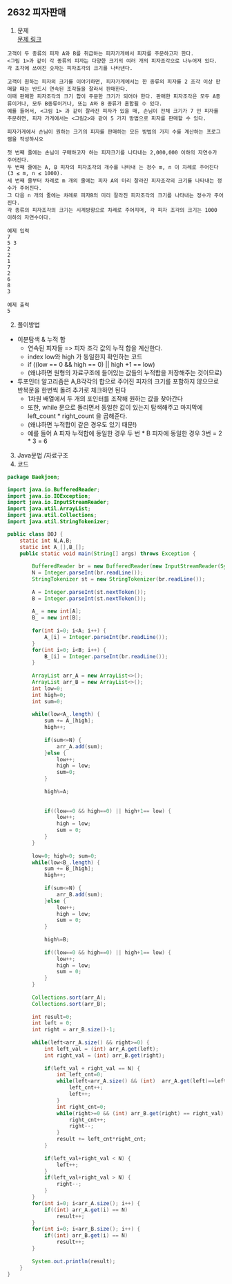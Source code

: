 ## 2632 피자판매 


1. 문제 <br>
[문제 링크](https://www.acmicpc.net/problem/2632)
```
고객이 두 종류의 피자 A와 B를 취급하는 피자가게에서 피자를 주문하고자 한다. 
<그림 1>과 같이 각 종류의 피자는 다양한 크기의 여러 개의 피자조각으로 나누어져 있다. 
각 조각에 쓰여진 숫자는 피자조각의 크기를 나타낸다.

고객이 원하는 피자의 크기를 이야기하면, 피자가게에서는 한 종류의 피자를 2 조각 이상 판매할 때는 반드시 연속된 조각들을 잘라서 판매한다. 
이때 판매한 피자조각의 크기 합이 주문한 크기가 되어야 한다. 판매한 피자조각은 모두 A종류이거나, 모두 B종류이거나, 또는 A와 B 종류가 혼합될 수 있다. 
예를 들어서, <그림 1> 과 같이 잘라진 피자가 있을 때, 손님이 전체 크기가 7 인 피자를 주문하면, 피자 가게에서는 <그림2>와 같이 5 가지 방법으로 피자를 판매할 수 있다.

피자가게에서 손님이 원하는 크기의 피자를 판매하는 모든 방법의 가지 수를 계산하는 프로그램을 작성하시오
```

```
첫 번째 줄에는 손님이 구매하고자 하는 피자크기를 나타내는 2,000,000 이하의 자연수가 주어진다. 
두 번째 줄에는 A, B 피자의 피자조각의 개수를 나타내 는 정수 m, n 이 차례로 주어진다 (3 ≤ m, n ≤ 1000). 
세 번째 줄부터 차례로 m 개의 줄에는 피자 A의 미리 잘라진 피자조각의 크기를 나타내는 정수가 주어진다. 
그 다음 n 개의 줄에는 차례로 피자B의 미리 잘라진 피자조각의 크기를 나타내는 정수가 주어진다. 
각 종류의 피자조각의 크기는 시계방향으로 차례로 주어지며, 각 피자 조각의 크기는 1000 이하의 자연수이다.
```
```
예제 입력
7
5 3
2
2
1
7
2
6
8
3

예제 출력 
5
```
2. 풀이방법
* 이분탐색 & 누적 합
	* 연속된 피자들 => 피자 조각 값의 누적 합을 계산한다. 
	* index low와 high 가 동일한지 확인하는 코드 
	* if ((low == 0 && high == 0) || high +1 == low)
	* (왜냐하면 원형의 자료구조에 들어있는 값들의 누적합을 저장해주는 것이므로)
* 투포인터 알고리즘은 A,B각각의 합으로 주어진 피자의 크기를 포함하지 않으므로 반복문을 한번씩 돌려 추가로 체크하면 된다
  * 1차원 배열에서 두 개의 포인터를 조작해 원하는 값을 찾아간다
  * 또한, while 문으로 돌리면서 동일한 값이 있는지 탐색해주고 마지막에 left_count * right_count 을 곱해준다. 
  * (왜냐하면 누적합이 같은 경우도 있기 때문!)
  * 예를 들어 A 피자 누적합에 동일한 경우 두 번 * B 피자에 동일한 경우 3번 = 2 * 3 = 6
  
3. Java문법 /자료구조
4. 코드
```java
package Baekjoon;

import java.io.BufferedReader;
import java.io.IOException;
import java.io.InputStreamReader;
import java.util.ArrayList;
import java.util.Collections;
import java.util.StringTokenizer;

public class BOJ {
	static int N,A,B;
	static int A_[],B_[];
	public static void main(String[] args) throws Exception {
		
		BufferedReader br = new BufferedReader(new InputStreamReader(System.in));
		N = Integer.parseInt(br.readLine());
		StringTokenizer st = new StringTokenizer(br.readLine());
		
		A = Integer.parseInt(st.nextToken());
		B = Integer.parseInt(st.nextToken());
		
		A_ = new int[A];
		B_ = new int[B];
		
		for(int i=0; i<A; i++) {
			A_[i] = Integer.parseInt(br.readLine());
		}
		for(int i=0; i<B; i++) {
			B_[i] = Integer.parseInt(br.readLine());
		}
		
		ArrayList arr_A = new ArrayList<>();
		ArrayList arr_B = new ArrayList<>();
		int low=0;
		int high=0;
		int sum=0;
		
		while(low<A_.length) {
			sum += A_[high];
			high++;
			
			if(sum<=N) {
				arr_A.add(sum);
			}else {
				low++;
				high = low;
				sum=0;
			}
			
			high%=A;
			
			
			if((low==0 && high==0) || high+1== low) {
				low++;
				high = low;
				sum = 0;
			}
		}
		
		low=0; high=0; sum=0;
		while(low<B_.length) {
			sum += B_[high];
			high++;
			
			if(sum<=N) {
				arr_B.add(sum);
			}else {
				low++;
				high = low;
				sum = 0;
			}
			
			high%=B;
			
			if((low==0 && high==0) || high+1== low) {
				low++;
				high = low;
				sum = 0;
			}
		}
		
		Collections.sort(arr_A);
		Collections.sort(arr_B);
		
		int result=0;
		int left = 0;
		int right = arr_B.size()-1;
		
		while(left<arr_A.size() && right>=0) {
			int left_val = (int) arr_A.get(left);
			int right_val = (int) arr_B.get(right);
			
			if(left_val + right_val == N) {
				int left_cnt=0;
				while(left<arr_A.size() && (int)  arr_A.get(left)==left_val) {
					left_cnt++;
					left++;
				}
				int right_cnt=0;
				while(right>=0 && (int) arr_B.get(right) == right_val) {
					right_cnt++;
					right--;
				}
				result += left_cnt*right_cnt;
			}
			
			if(left_val+right_val < N) {
				left++;
			}
			if(left_val+right_val > N) {
				right--;
			}
		}
		for(int i=0; i<arr_A.size(); i++) {
			if((int) arr_A.get(i) == N)
				result++;
		}
		for(int i=0; i<arr_B.size(); i++) {
			if((int) arr_B.get(i) == N)
				result++;
		}
		
		System.out.println(result);
	}
}

```


